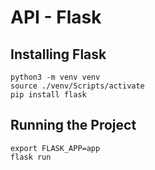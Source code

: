 # API - Flask 

## Installing Flask
```
python3 -m venv venv
source ./venv/Scripts/activate
pip install flask
```

## Running the Project
```
export FLASK_APP=app
flask run
```
